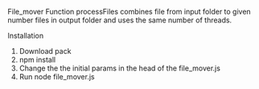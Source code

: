File_mover
Function processFiles combines file from input folder to given number files in output folder and uses the same number of threads.

Installation

1. Download pack
2. npm install
3. Change the the initial params in the head of the file_mover.js
4. Run node file_mover.js
